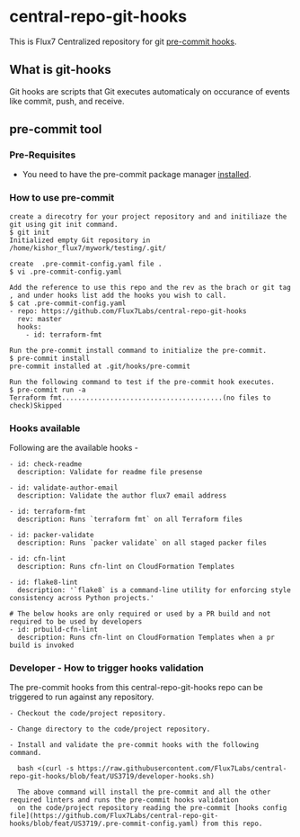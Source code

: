 # central-repo-git-hooks
This is Flux7 Centralized repository for git [pre-commit hooks](https://pre-commit.com/#intro).

## What is git-hooks
Git hooks are scripts that Git executes automaticaly on occurance of events like commit, push, and receive.

## pre-commit tool

### Pre-Requisites
* You need to have the pre-commit package manager [installed](https://pre-commit.com/#install).



### How to use pre-commit

```
create a direcotry for your project repository and and initiliaze the git using git init command.
$ git init
Initialized empty Git repository in /home/kishor_flux7/mywork/testing/.git/

create  .pre-commit-config.yaml file .
$ vi .pre-commit-config.yaml

Add the reference to use this repo and the rev as the brach or git tag , and under hooks list add the hooks you wish to call.
$ cat .pre-commit-config.yaml
- repo: https://github.com/Flux7Labs/central-repo-git-hooks
  rev: master
  hooks:
    - id: terraform-fmt

Run the pre-commit install command to initialize the pre-commit.
$ pre-commit install
pre-commit installed at .git/hooks/pre-commit

Run the following command to test if the pre-commit hook executes.
$ pre-commit run -a
Terraform fmt........................................(no files to check)Skipped

```

### Hooks available
Following are the available hooks -
```
- id: check-readme
  description: Validate for readme file presense
  
- id: validate-author-email
  description: Validate the author flux7 email address
  
- id: terraform-fmt
  description: Runs `terraform fmt` on all Terraform files
  
- id: packer-validate
  description: Runs `packer validate` on all staged packer files
  
- id: cfn-lint
  description: Runs cfn-lint on CloudFormation Templates

- id: flake8-lint
  description: '`flake8` is a command-line utility for enforcing style consistency across Python projects.'

# The below hooks are only required or used by a PR build and not required to be used by developers
- id: prbuild-cfn-lint
  description: Runs cfn-lint on CloudFormation Templates when a pr build is invoked  

```

### Developer - How to trigger hooks validation

The pre-commit hooks from this central-repo-git-hooks repo can be triggered to run against any repository.

```
- Checkout the code/project repository.

- Change directory to the code/project repository.

- Install and validate the pre-commit hooks with the following command.

  bash <(curl -s https://raw.githubusercontent.com/Flux7Labs/central-repo-git-hooks/blob/feat/US3719/developer-hooks.sh)
  
  The above command will install the pre-commit and all the other required linters and runs the pre-commit hooks validation 
  on the code/project repository reading the pre-commit [hooks config file](https://github.com/Flux7Labs/central-repo-git-hooks/blob/feat/US3719/.pre-commit-config.yaml) from this repo.
  
```

